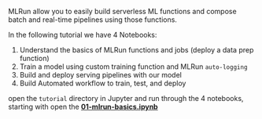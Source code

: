 MLRun allow you to easily build serverless ML functions and compose batch and real-time pipelines using those functions.

In the following tutorial we have 4 Notebooks:
1. Understand the basics of MLRun functions and jobs (deploy a data prep function)
2. Train a model using custom training function and MLRun `auto-logging` 
3. Build and deploy serving pipelines with our model
4. Build Automated workflow to train, test, and deploy 
 

open the `tutorial` directory in Jupyter and run through the 4 notebooks, starting with 
open the [**01-mlrun-basics.ipynb**](https://[[HOST_SUBDOMAIN]]-8888-[[KATACODA_HOST]].[[KATACODA_DOMAIN]]/doc/tree/tutorial/01-mlrun-basics.ipynb)




